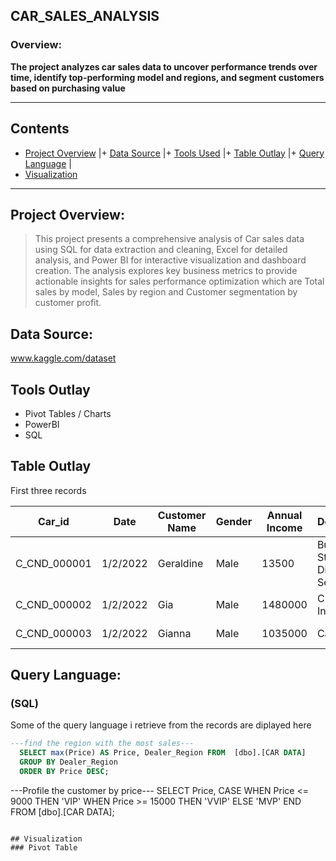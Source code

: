 ## CAR_SALES_ANALYSIS

### Overview:

**The project analyzes car sales data to uncover performance trends over time, identify top-performing model and regions, and segment customers based on purchasing value**

---

## Contents
+ [Project Overview](#Proect-Overview) |+ [Data Source](#Data-Source) |+ [Tools Used](#Tools-Used) |+ [Table Outlay](#Table-Outlay) |+ [Query Language](#Query-Language) |
+ [Visualization](#Visualization)

----
## Project Overview:
>This project presents a comprehensive analysis of Car sales data using SQL for data extraction and cleaning, Excel for detailed analysis, and Power BI for interactive visualization and dashboard creation. The analysis explores key business metrics to provide actionable insights for sales performance optimization which are Total sales by model, Sales by region and Customer segmentation by customer profit.

## Data Source:
www.kaggle.com/dataset

## Tools Outlay
* Pivot Tables / Charts
* PowerBI
* SQL

 ## Table Outlay
 First three records

|Car_id	|Date  |Customer Name	|Gender	|Annual Income	|Dealer_Name	|Company	|Model |Engine	|Transmission	|Color	|Price ($)	|Dealer_No 	|Body Style	|Phone	|Dealer_Region
|-----|-----|-----|-----|-----|-----|-----|-----|-----|-----|-----|-----|-----|-----|-----|-----|
|C_CND_000001|	1/2/2022	|Geraldine	|Male	|13500	|Buddy Storbeck's Diesel Service Inc	|Ford	|Expedition	|DoubleÃ‚Â Overhead Camshaft	|Auto	|Black	|26000	|06457-3834	|SUV	|8264678	|Middletown
|C_CND_000002|	1/2/2022	|Gia	|Male	|1480000	|C & M Motors Inc	|Dodge	|Durango	|DoubleÃ‚Â Overhead Camshaft	|Auto	|Black	|19000	|60504-7114|	SUV	|6848189	|Aurora
|C_CND_000003|	1/2/2022	|Gianna	|Male	|1035000	|Capitol KIA	|Cadillac	|Eldorado	|Overhead Camshaft	|Manual	|Red	|31500	|38701-8047	|Passenger	|7298798	|Greenville

## Query Language:
### (SQL)
Some of the query language i retrieve from the records are diplayed here

```SQL
---find the region with the most sales---
  SELECT max(Price) AS Price, Dealer_Region FROM  [dbo].[CAR DATA]
  GROUP BY Dealer_Region
  ORDER BY Price DESC;

```
---Profile the customer by price---
SELECT Price,
CASE
WHEN Price <= 9000 THEN 'VIP' WHEN Price >= 15000 THEN 'VVIP'
ELSE 'MVP' 
END
FROM [dbo].[CAR DATA];

```

## Visualization
### Pivot Table


 
